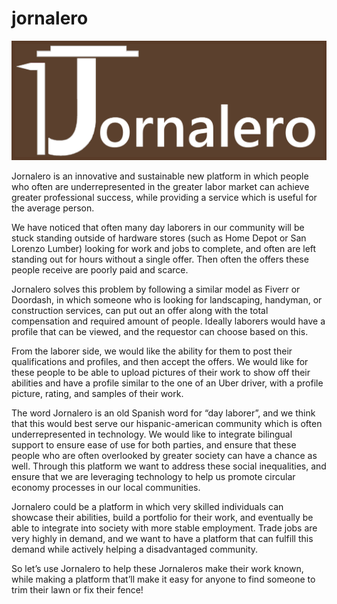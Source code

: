 # jornalero
![alt text](https://github.com/Emmanuu/jornalero/blob/main/site-images/JornaleroBanner.png)

Jornalero is an innovative and sustainable new platform in which people who often are underrepresented in the greater labor market can achieve greater professional success, while providing a service which is useful for the average person.

We have noticed that often many day laborers in our community will be stuck standing outside of hardware stores (such as Home Depot or San Lorenzo Lumber) looking for work and jobs to complete, and often are left standing out for hours without a single offer. Then often the offers these people receive are poorly paid and scarce.

Jornalero solves this problem by following a similar model as Fiverr or Doordash, in which someone who is looking for landscaping, handyman, or construction services, can put out an offer along with the total compensation and required amount of people. Ideally laborers would have a profile that can be viewed, and the requestor can choose based on this.

From the laborer side, we would like the ability for them to post their qualifications and profiles, and then accept the offers. We would like for these people to be able to upload pictures of their work to show off their abilities and have a profile similar to the one of an Uber driver, with a profile picture, rating, and samples of their work.

The word Jornalero is an old Spanish word for “day laborer”, and we think that this would best serve our hispanic-american community which is often underrepresented in technology. We would like to integrate bilingual support to ensure ease of use for both parties, and ensure that these people who are often overlooked by greater society can have a chance as well. Through this platform we want to address these social inequalities, and ensure that we are leveraging technology to help us promote circular economy processes in our local communities. 

Jornalero could be a platform in which very skilled individuals can showcase their abilities, build a portfolio for their work, and eventually be able to integrate into society with more stable employment. Trade jobs are very highly in demand, and we want to have a platform that can fulfill this demand while actively helping a disadvantaged community.

So let’s use Jornalero to help these Jornaleros make their work known, while making a platform that’ll make it easy for anyone to find someone to trim their lawn or fix their fence!
